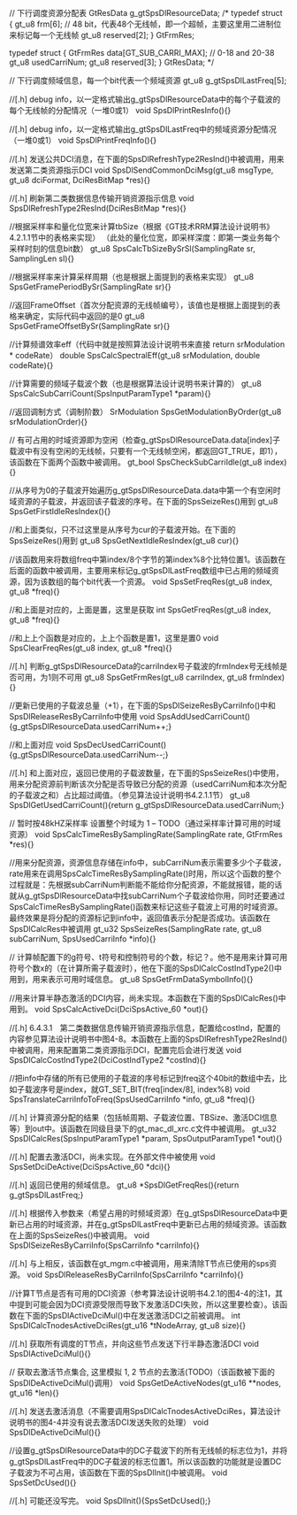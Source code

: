 
// 下行调度资源分配表
GtResData g_gtSpsDlResourceData;
/*
typedef struct {
    gt_u8 frm[6]; // 48 bit，代表48个无线帧，即一个超帧，主要这里用二进制位来标记每一个无线帧
    gt_u8 reserved[2];
} GtFrmRes;

typedef struct {
    GtFrmRes data[GT_SUB_CARRI_MAX]; // 0-18 and 20-38
    gt_u8 usedCarriNum;
    gt_u8 reserved[3];
} GtResData;
*/

// 下行调度频域信息，每一个bit代表一个频域资源
gt_u8 g_gtSpsDlLastFreq[5];

//[.h] debug info，以一定格式输出g_gtSpsDlResourceData中的每个子载波的每个无线帧的分配情况（一堆0或1）
void SpsDlPrintResInfo(){}

//[.h] debug info，以一定格式输出g_gtSpsDlLastFreq中的频域资源分配情况（一堆0或1）
void SpsDlPrintFreqInfo(){}

//[.h] 发送公共DCI消息，在下面的SpsDlRefreshType2ResInd()中被调用，用来发送第二类资源指示DCI
void SpsDlSendCommonDciMsg(gt_u8 msgType, gt_u8 dciFormat, DciResBitMap *res){}

//[.h] 刷新第二类数据信息传输开销资源指示信息
void SpsDlRefreshType2ResInd(DciResBitMap *res){}

//根据采样率和量化位宽来计算tbSize（根据《GT技术RRM算法设计说明书》4.2.1.1节中的表格来实现）
（此处的量化位宽，即采样深度：即第一类业务每个采样时刻的信息bit数）
gt_u8 SpsCalcTbSizeBySrSl(SamplingRate sr, SamplingLen sl){}

//根据采样率来计算采样周期（也是根据上面提到的表格来实现）
gt_u8 SpsGetFramePeriodBySr(SamplingRate sr){}

//返回FrameOffset（首次分配资源的无线帧编号），该值也是根据上面提到的表格来确定，实际代码中返回的是0
gt_u8 SpsGetFrameOffsetBySr(SamplingRate sr){}

//计算频谱效率eff（代码中就是按照算法设计说明书来直接 return  srModulation * codeRate）
double SpsCalcSpectralEff(gt_u8 srModulation, double codeRate){}

//计算需要的频域子载波个数（也是根据算法设计说明书来计算的）
gt_u8 SpsCalcSubCarriCount(SpsInputParamType1 *param){}

//返回调制方式（调制阶数）
SrModulation SpsGetModulationByOrder(gt_u8 srModulationOrder){}

// 有可占用的时域资源即为空闲（检查g_gtSpsDlResourceData.data[index]子载波中有没有空闲的无线帧，只要有一个无线帧空闲，都返回GT_TRUE，即1），该函数在下面两个函数中被调用。
gt_bool SpsCheckSubCarriIdle(gt_u8 index){}

//从序号为0的子载波开始遍历g_gtSpsDlResourceData.data中第一个有空闲时域资源的子载波，并返回该子载波的序号。在下面的SpsSeizeRes()用到
gt_u8 SpsGetFirstIdleResIndex(){}

//和上面类似，只不过这里是从序号为cur的子载波开始。在下面的SpsSeizeRes()用到
gt_u8 SpsGetNextIdleResIndex(gt_u8 cur){}

//该函数用来将数组freq中第index/8个字节的第index%8个比特位置1。该函数在后面的函数中被调用，主要用来标记g_gtSpsDlLastFreq数组中已占用的频域资源，因为该数组的每个bit代表一个资源。
void SpsSetFreqRes(gt_u8 index, gt_u8 *freq){}

//和上面是对应的，上面是置，这里是获取
int SpsGetFreqRes(gt_u8 index, gt_u8 *freq){}

//和上上个函数是对应的，上上个函数是置1，这里是置0
void SpsClearFreqRes(gt_u8 index, gt_u8 *freq){}

//[.h] 判断g_gtSpsDlResourceData的carriIndex号子载波的frmIndex号无线帧是否可用，为1则不可用
gt_u8 SpsGetFrmRes(gt_u8 carriIndex, gt_u8 frmIndex){}

//更新已使用的子载波总量（+1），在下面的SpsDlSeizeResByCarriInfo()中和SpsDlReleaseResByCarriInfo中使用
void SpsAddUsedCarriCount(){g_gtSpsDlResourceData.usedCarriNum++;}

//和上面对应
void SpsDecUsedCarriCount(){g_gtSpsDlResourceData.usedCarriNum--;}

//[.h] 和上面对应，返回已使用的子载波数量，在下面的SpsSeizeRes()中使用，用来分配资源前判断该次分配是否导致已分配的资源（usedCarriNum和本次分配的子载波之和）占比超过阈值。（参见算法设计说明书4.2.1.1节）
gt_u8 SpsDlGetUsedCarriCount(){return g_gtSpsDlResourceData.usedCarriNum;}

// 暂时按48kHZ采样率 设置整个时域为 1 – TODO（通过采样率计算可用的时域资源）
void SpsCalcTimeResBySamplingRate(SamplingRate rate, GtFrmRes *res){}
	
//用来分配资源，资源信息存储在info中，subCarriNum表示需要多少个子载波，rate用来在调用SpsCalcTimeResBySamplingRate()时用，所以这个函数的整个过程就是：先根据subCarriNum判断能不能给你分配资源，不能就报错，能的话就从g_gtSpsDlResourceData中找subCarriNum个子载波给你用，同时还要通过SpsCalcTimeResBySamplingRate()函数来标记这些子载波上可用的时域资源。最终效果是将分配的资源标记到info中，返回值表示分配是否成功。该函数在SpsDlCalcRes中被调用
gt_u32 SpsSeizeRes(SamplingRate rate, gt_u8 subCarriNum, SpsUsedCarriInfo *info){}

// 计算帧配置下的g符号、t符号和控制符号的个数，标记？。他不是用来计算可用符号个数x的（在计算所需子载波时），他在下面的SpsDlCalcCostIndType2()中用到，用来表示可用时域信息。
gt_u8 SpsGetFrmDataSymbolInfo(){}

//用来计算半静态激活的DCI内容，尚未实现。本函数在下面的SpsDlCalcRes()中用到。
void SpsCalcActiveDci(DciSpsActive_60 *out){}

//[.h] 6.4.3.1　第二类数据信息传输开销资源指示信息，配置给costInd，配置的内容参见算法设计说明书中图4-8。本函数在上面的SpsDlRefreshType2ResInd()中被调用，用来配置第二类资源指示DCI，配置完后会进行发送
void SpsDlCalcCostIndType2(DciCostIndType2 *costInd){}

//把info中存储的所有已使用的子载波的序号标记到freq这个40bit的数组中去，比如子载波序号是index，就GT_SET_BIT(freq[index/8], index%8)
void SpsTranslateCarriInfoToFreq(SpsUsedCarriInfo *info, gt_u8 *freq){}

//[.h] 计算资源分配的结果（包括帧周期、子载波位置、TBSize、激活DCI信息等）到out中。该函数在同级目录下的gt_mac_dl_xrc.c文件中被调用。
gt_u32 SpsDlCalcRes(SpsInputParamType1 *param, SpsOutputParamType1 *out){}

//[.h] 配置去激活DCI，尚未实现。在外部文件中被使用
void SpsSetDciDeActive(DciSpsActive_60 *dci){}

//[.h] 返回已使用的频域信息。
gt_u8 *SpsDlGetFreqRes(){return g_gtSpsDlLastFreq;}

//[.h] 根据传入参数来（希望占用的时频域资源）在g_gtSpsDlResourceData中更新已占用的时域资源，并在g_gtSpsDlLastFreq中更新已占用的频域资源。该函数在上面的SpsSeizeRes()中被调用。
void SpsDlSeizeResByCarriInfo(SpsCarriInfo *carriInfo){}

//[.h] 与上相反，该函数在gt_mgm.c中被调用，用来清除T节点已使用的sps资源。
void SpsDlReleaseResByCarriInfo(SpsCarriInfo *carriInfo){}

//计算T节点是否有可用的DCI资源（参考算法设计说明书4.2.1的图4-4的注1，其中提到可能会因为DCI资源受限而导致下发激活DCI失败，所以这里要检查）。该函数在下面的SpsDlActiveDciMul()中在发送激活DCI之前被调用。
int SpsDlCalcTnodesActiveDciRes(gt_u16 *tNodeArray, gt_u8 size){}

//[.h] 获取所有调度的T节点，并向这些节点发送下行半静态激活DCI
void SpsDlActiveDciMul(){}

// 获取去激活节点集合, 这里模拟 1, 2 节点的去激活(TODO)（该函数被下面的SpsDlDeActiveDciMul()调用）
void SpsGetDeActiveNodes(gt_u16 **nodes, gt_u16 *len){}

//[.h] 发送去激活消息（不需要调用SpsDlCalcTnodesActiveDciRes，算法设计说明书的图4-4并没有说去激活DCI发送失败的处理）
void SpsDlDeActiveDciMul(){}

//设置g_gtSpsDlResourceData中的DC子载波下的所有无线帧的标志位为1，并将g_gtSpsDlLastFreq中的DC子载波的标志位置1。所以该函数的功能就是设置DC子载波为不可占用，该函数在下面的SpsDlInit()中被调用。
void SpsSetDcUsed(){}

//[.h] 可能还没写完。
void SpsDlInit(){SpsSetDcUsed();}

